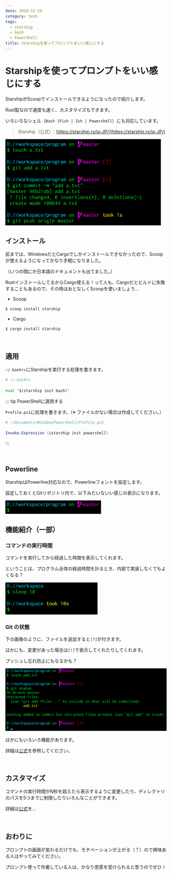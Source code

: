 ```yaml
---
date: 2019-12-24
category: tech
tags:
  - starship
  - bash
  - PowerShell
title: Starshipを使ってプロンプトをいい感じにする
---
```


# Starshipを使ってプロンプトをいい感じにする

StarshipがScoopでインストールできるようになったので紹介します。

Rust製なので速度も速く、カスタマイズもできます。

いろいろなシェル（`Bash |Fish | Zsh | Powershell`）にも対応しています。 

> Starship（公式）：[https://starship.rs/ja-JP/](https://starship.rs/ja-JP/)

<img src="../.vuepress/public/assets/20191224/20191224-0.png" alt="image-20191224191019793" style="zoom:80%;" />

<br>

## インストール

前までは、WindowsだとCargoでしかインストールできなかったので、Scoopが使えるようになってかなり手軽になりました。

（いつの間にか日本語のドキュメントも出てました。）

RustインストールしてるからCargo使える！って人も、Cargoだとビルドに失敗することもあるので、その時はおとなしくScoopを使いましょう...

+ Scoop

```sh
$ scoop install starship
```

+ Cargo

```sh
$ cargo install starship
```

<br>

## 適用

`~/.bashrc`にStarshipを実行する処理を書きます。

```sh
# ~/.bashrc

eval "$(starship init bash)"
```

::: tip PowerShellに適用する

`Profile.ps1`に処理を書きます。（※ ファイルがない場合は作成してください。）

```powershell
# ~/Documents/WindowsPowerShell/Profile.ps1

Invoke-Expression (&starship init powershell)
```

:::

<br>

## Powerline

StarshipはPowerline対応なので、Powerlineフォントを設定します。

設定しておくとGitリポジトリ内で、以下みたいないい感じの表示になります。

<img src="../.vuepress/public/assets/20191224/20191224-1.png" alt="image-20191224190534358" style="zoom:80%;" />

<br>

## 機能紹介（一部）

### <HC/> コマンドの実行時間

コマンドを実行してから経過した時間を表示してくれます。

ということは、プログラム全体の経過時間を計るとき、内部で実装しなくてもよくなる？

<img src="../.vuepress/public/assets/20191224/20191224-2.png" alt="image-20191223180818230" style="zoom: 80%;" />

### <HC/> Git の状態

下の画像のように、ファイルを追加すると`[?]`が付きます。

ほかにも、変更があった場合は`[!]`で表示してくれたりしてくれます。

プッシュし忘れ防止にもなるかも？

<img src="../.vuepress/public/assets/20191224/20191224-3.png" alt="image-20191224190503783" style="zoom:80%;" />

<br>

ほかにもいろいろ機能があります。

詳細は[公式](https://starship.rs/ja-JP/config/)を参照してください。

<br>

## カスタマイズ

コマンドの実行時間がN秒を超えたら表示するように変更したり、ディレクトリのパスを5つまでに制限したりいろんなことができます。

詳細は[公式](https://starship.rs/ja-JP/config/)を...

<br>

## おわりに

プロンプトの画面が変わるだけでも、モチベーションが上がる（？）ので興味ある人はやってみてください。

プロンプト使って作業している人は、かなり恩恵を受けられると思うのでぜひ！



